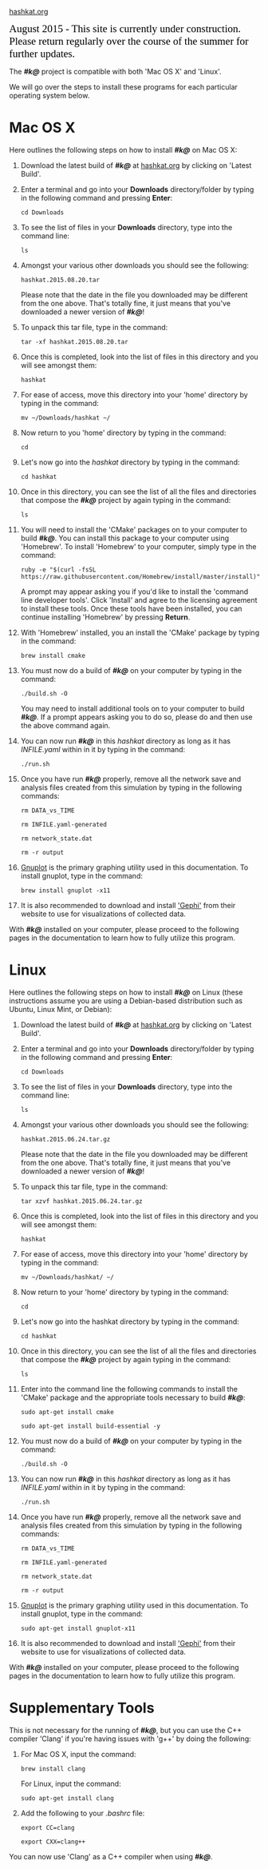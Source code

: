 [hashkat.org](http://hashkat.org)

<span style="color:black; font-family:Georgia; font-size:1.5em;">August 2015 - This site is currently under construction. Please return regularly over the course of the summer for further updates. </span>

The ***#k@*** project is compatible with both 'Mac OS X' and 'Linux'.

We will go over the steps to install these programs for each particular operating system below.

# Mac OS X

Here outlines the following steps on how to install ***#k@*** on Mac OS X:

1. Download the latest build of ***#k@*** at [hashkat.org](http://hashkat.org) by clicking on 'Latest Build'.
1. Enter a terminal and go into your **Downloads** directory/folder by typing in the following command and pressing **Enter**:

    `cd Downloads`

1. To see the list of files in your **Downloads** directory, type into the command line:

    `ls`

1. Amongst your various other downloads you should see the following:

    `hashkat.2015.08.20.tar`

    Please note that the date in the file you downloaded may be different from the one above. That's totally fine,
it just means that you've downloaded a newer version of ***#k@***!

1. To unpack this tar file, type in the command:

    `tar -xf hashkat.2015.08.20.tar`

1. Once this is completed, look into the list of files in this directory and you will see amongst them:

    `hashkat`

1. For ease of access, move this directory into your 'home' directory by typing in the command:

    `mv ~/Downloads/hashkat ~/`	

1. Now return to you 'home' directory by typing in the command:

    `cd`

1. Let's now go into the *hashkat* directory by typing in the command:

    `cd hashkat`

1. Once in this directory, you can see the list of all the files and directories that compose the ***#k@*** project by again typing in the command:

    `ls`

1. You will need to install the 'CMake' packages on to your computer to build ***#k@***. You can install this package to your computer using 'Homebrew'. To install 'Homebrew' to your computer, simply type in the command:

    `ruby -e "$(curl -fsSL https://raw.githubusercontent.com/Homebrew/install/master/install)"`

    A prompt may appear asking you if you'd like to install the 'command line developer tools'. Click 'Install' and agree to the licensing agreement to install these tools. Once these tools have been installed, you can continue installing 'Homebrew' by pressing **Return**.

1. With 'Homebrew' installed, you an install the 'CMake' package by typing in the command:

    `brew install cmake`

1. You must now do a build of ***#k@*** on your computer by typing in the command:

    `./build.sh -O`

    You may need to install additional tools on to your computer to build ***#k@***. If a prompt appears asking you to do so, please do and then use the above command again.

1. You can now run ***#k@*** in this *hashkat* directory as long as it has *INFILE.yaml* within in it by typing in the command:

    `./run.sh`

1. Once you have run ***#k@*** properly, remove all the network save and analysis files created from this simulation by typing in the following commands:

    `rm DATA_vs_TIME`

    `rm INFILE.yaml-generated`

    `rm network_state.dat`

    `rm -r output`

1. [Gnuplot](http://gnuplot.sourceforge.net/) is the primary graphing utility used in this documentation. To install gnuplot, type in the command:

    `brew install gnuplot -x11`

1. It is also recommended to download and install ['Gephi'](http://gephi.github.io/) from their website to use for visualizations of collected data.

With ***#k@*** installed on your computer, please proceed to the following pages in the documentation to learn how to fully utilize this program.

# Linux

Here outlines the following steps on how to install ***#k@*** on Linux (these instructions assume you are using a Debian-based distribution such as Ubuntu, Linux Mint, or Debian):

1. Download the latest build of ***#k@*** at [hashkat.org](http://hashkat.org) by clicking on 'Latest Build'.
1. Enter a terminal and go into your **Downloads** directory/folder by typing in the following command and pressing **Enter**:

    `cd Downloads`

1. To see the list of files in your **Downloads** directory, type into the command line:

    `ls`

1. Amongst your various other downloads you should see the following:

    `hashkat.2015.06.24.tar.gz`

    Please note that the date in the file you downloaded may be different from the one above. That's totally fine, it just means that you've downloaded a newer version of ***#k@***!

1. To unpack this tar file, type in the command:

    `tar xzvf hashkat.2015.06.24.tar.gz`

1. Once this is completed, look into the list of files in this directory and you will see amongst them:

    `hashkat`

1. For ease of access, move this directory into your 'home' directory by typing in the command:

    `mv ~/Downloads/hashkat/ ~/`

1. Now return to your 'home' directory by typing in the command:

    `cd`

1. Let's now go into the hashkat directory by typing in the command:

    `cd hashkat`

1. Once in this directory, you can see the list of all the files and directories that compose the ***#k@*** project by again typing in the command:

    `ls`

1. Enter into the command line the following commands to install the 'CMake' package and the appropriate tools necessary to build ***#k@***:

    `sudo apt-get install cmake`

    `sudo apt-get install build-essential -y`

1. You must now do a build of ***#k@*** on your computer by typing in the command:

    `./build.sh -O`

1. You can now run ***#k@*** in this *hashkat* directory as long as it has *INFILE.yaml* within in it by typing in the command:

    `./run.sh`

 1. Once you have run ***#k@*** properly, remove all the network save and analysis files created from this simulation by typing in the following commands:

    `rm DATA_vs_TIME`

    `rm INFILE.yaml-generated`

    `rm network_state.dat`

    `rm -r output`

1. [Gnuplot](http://gnuplot.sourceforge.net/) is the primary graphing utility used in this documentation. To install gnuplot, type in the command:

    `sudo apt-get install gnuplot-x11`

1. It is also recommended to download and install ['Gephi'](http://gephi.github.io/) from their website to use for visualizations of collected data.

With ***#k@*** installed on your computer, please proceed to the following pages in the documentation to learn how to fully utilize this program.

# Supplementary Tools

This is not necessary for the running of ***#k@***, but you can use the C++ compiler 'Clang' if you're having issues with 'g++' by doing the following:

1. For Mac OS X, input the command:

    `brew install clang`

    For Linux, input the command:

    `sudo apt-get install clang`

1. Add the following to your *.bashrc* file:

    `export CC=clang`

    `export CXX=clang++`

You can now use 'Clang' as a C++ compiler when using ***#k@***.
